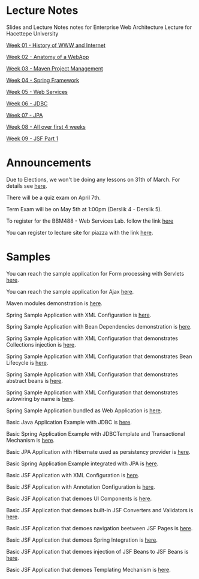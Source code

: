 # Lecture Notes

Slides and Lecture Notes notes for Enterprise Web Architecture Lecture for Hacettepe University

[Week 01 - History of WWW and Internet](https://dl.dropboxusercontent.com/u/133268/BBM490_EnterpriseWebArchitecture_Week01.pdf)

[Week 02 - Anatomy of a WebApp](https://dl.dropboxusercontent.com/u/133268/BBM490_EnterpriseWebArchitecture_Week02.pdf)

[Week 03 - Maven Project Management](https://dl.dropboxusercontent.com/u/133268/BBM490_EnterpriseWebArchitecture_Week03.pdf)

[Week 04 - Spring Framework](https://dl.dropboxusercontent.com/u/133268/BBM490_EnterpriseWebArchitecture_Week04.pdf)

[Week 05 - Web Services](https://dl.dropboxusercontent.com/u/133268/BBM490_EnterpriseWebArchitecture_Week05.pdf) 

[Week 06 - JDBC](https://dl.dropboxusercontent.com/u/133268/BBM490_EnterpriseWebArchitecture_Week06.pdf)

[Week 07 - JPA](https://dl.dropboxusercontent.com/u/133268/BBM490_EnterpriseWebArchitecture_Week07.pdf)

[Week 08 - All over first 4 weeks](https://dl.dropboxusercontent.com/u/133268/BBM490_EnterpriseWebArchitecture_Week08.pdf)

[Week 09 - JSF Part 1](https://dl.dropboxusercontent.com/u/133268/BBM490_EnterpriseWebArchitecture_Week09.pdf)

# Announcements

Due to Elections, we won't be doing any lessons on 31th of March. For details see [here](https://www.hacettepe.edu.tr/duyuru/rekduy/s260314.pdf).

There will be a quiz exam on April 7th.

Term Exam will be on May 5th at 1:00pm (Derslik 4 - Derslik 5). 

To register for the BBM488 - Web Services Lab. follow the link [here](http://web.cs.hacettepe.edu.tr/~bbm488)

You can register to lecture site for piazza with the link [here](https://piazza.com/hacettepe.edu.tr/spring2014/bbm490).

# Samples 

You can reach the sample application for Form processing with Servlets [here](https://github.com/mulderbaba/EWALectureNotes/blob/master/FormApp.zip).

You can reach the sample application for Ajax [here](https://github.com/mulderbaba/EWALectureNotes/blob/master/AjaxApp.zip).

Maven modules demonstration is [here](https://github.com/mulderbaba/EWALectureNotes/blob/master/modulesapplication.zip).

Spring Sample Application with XML Configuration is [here](https://github.com/mulderbaba/EWALectureNotes/blob/master/XMLBasedSpringApp.zip).

Spring Sample Application with Bean Dependencies demonstration is [here](http://github.com/mulderbaba/EWALectureNotes/blob/master/XMLBasedSpringAppWithBeanDependencies.zip).

Spring Sample Application with XML Configuration that demonstrates Collections injection is [here](https://github.com/mulderbaba/EWALectureNotes/blob/master/XMLBasedSpringAppWithCollections.zip).

Spring Sample Application with XML Configuration that demonstrates Bean Lifecycle is [here](https://github.com/mulderbaba/EWALectureNotes/blob/master/XMLBasedSpringAppWithLifeCycleMethod.zip).

Spring Sample Application with XML Configuration that demonstrates abstract beans is [here](https://github.com/mulderbaba/EWALectureNotes/blob/master/XMLBsaedSpringAppWithAbstractBeans.zip).

Spring Sample Application with XML Configuration that demonstrates autowiring by name is [here](https://github.com/mulderbaba/EWALectureNotes/blob/master/XMLBasedSpringAppWithAutowiring.zip).

Spring Sample Application bundled as Web Application is [here](https://github.com/mulderbaba/EWALectureNotes/blob/master/SpringWebApplication.zip).

Basic Java Application Example with JDBC is [here](https://github.com/mulderbaba/EWALectureNotes/blob/master/BasicJDBC.zip).

Basic Spring Application Example with JDBCTemplate and Transactional Mechanism is [here](https://raw.githubusercontent.com/mulderbaba/EWALectureNotes/master/BasicSpringJDBC.zip).

Basic JPA Application with Hibernate used as persistency provider is [here](https://github.com/mulderbaba/EWALectureNotes/blob/master/BasicJPA.zip).

Basic Spring Application Example integrated with JPA is [here](https://raw.githubusercontent.com/mulderbaba/EWALectureNotes/master/BasicSpringJPAWithDAO.zip).

Basic JSF Application with XML Configuration is [here](https://github.com/mulderbaba/EWALectureNotes/blob/master/BasicJSFBeansWithXML.zip).

Basic JSF Application with Annotation Configuration is [here](https://github.com/mulderbaba/EWALectureNotes/blob/master/BasicJSFBeansWithAnnotations.zip).

Basic JSF Application that demoes UI Components is [here](https://github.com/mulderbaba/EWALectureNotes/blob/master/BasicJSFWithUIComponents.zip).

Basic JSF Application that demoes built-in JSF Converters and Validators is [here](https://github.com/mulderbaba/EWALectureNotes/blob/master/BasicJSFWithConverterValidator.zip).

Basic JSF Application that demoes navigation beetween JSF Pages is [here](https://github.com/mulderbaba/EWALectureNotes/blob/master/BasicJSFWithNavigations.zip).

Basic JSF Application that demoes Spring Integration is [here](https://github.com/mulderbaba/EWALectureNotes/blob/master/BasicJSFWithSpring.zip).

Basic JSF Application that demoes injection of JSF Beans to JSF Beans is [here](https://github.com/mulderbaba/EWALectureNotes/blob/master/BasicJSFWithBeanInjection.zip).

Basic JSF Application that demoes Templating Mechanism is [here](https://github.com/mulderbaba/EWALectureNotes/blob/master/BasicJSFWithTemplating.zip).
